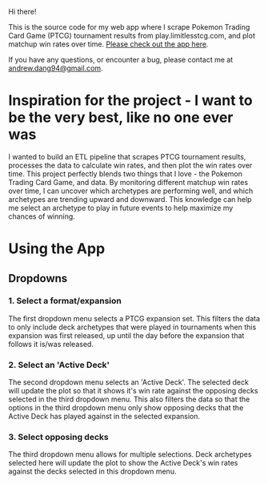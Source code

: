 Hi there! 

This is the source code for my web app where I scrape Pokemon Trading Card Game (PTCG) tournament results from play.limitlesstcg.com, and plot matchup win rates over time. 
[Please check out the app here](https://limitlesstcg-analysis.herokuapp.com/).

If you have any questions, or encounter a bug, please contact me at andrew.dang94@gmail.com.

# Inspiration for the project - I want to be the very best, like no one ever was
I wanted to build an ETL pipeline that scrapes PTCG tournament results, processes the data to calculate win rates, and then plot the win rates over time. 
This project perfectly blends two things that I love - the Pokemon Trading Card Game, and data. By monitoring different matchup win rates over time, I can 
uncover which archetypes are performing well, and which archetypes are trending upward and downward. This knowledge can help me select an archetype to play in 
future events to help maximize my chances of winning. 

# Using the App
## Dropdowns 
### 1. Select a format/expansion 
The first dropdown menu selects a PTCG expansion set. This filters the data to only include deck archetypes that were played in tournaments when this expansion was first released, up until 
the day before the expansion that follows it is/was released. 

### 2. Select an 'Active Deck'
The second dropdown menu selects an 'Active Deck'. The selected deck will update the plot so that it shows it's win rate against the opposing decks selected in the third dropdown menu. 
This also filters the data so that the options in the third dropdown menu only show opposing decks that the Active Deck has played against in the selected expansion. 

### 3. Select opposing decks
The third dropdown menu allows for multiple selections. Deck archetypes selected here will update the plot to show the Active Deck's win rates against the decks selected in this dropdown menu. 
